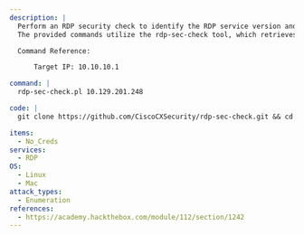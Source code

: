```yaml
---
description: |
  Perform an RDP security check to identify the RDP service version and potential weaknesses on the target system. 
  The provided commands utilize the rdp-sec-check tool, which retrieves service banners and scans for vulnerabilities on the RDP port (3389).

  Command Reference:

      Target IP: 10.10.10.1

command: |
  rdp-sec-check.pl 10.129.201.248

code: |
  git clone https://github.com/CiscoCXSecurity/rdp-sec-check.git && cd rdp-sec-check

items:
  - No_Creds
services:
  - RDP
OS:
  - Linux
  - Mac
attack_types:
  - Enumeration
references:
  - https://academy.hackthebox.com/module/112/section/1242
---
```

